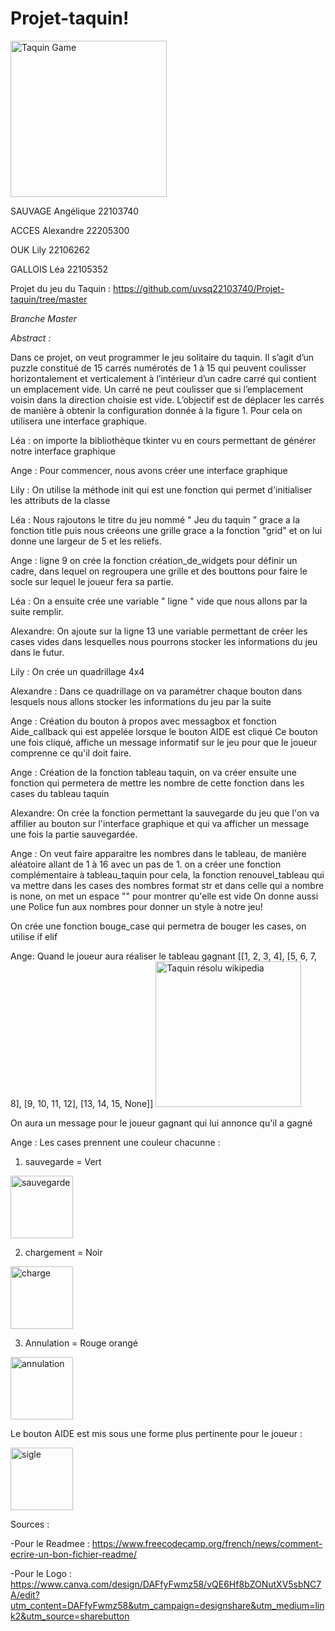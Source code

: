# Projet-taquin!
<img width="250" alt="Taquin Game" src="https://user-images.githubusercontent.com/113627781/231103968-77547549-43eb-4d0e-a82c-80e3259b067e.png">

SAUVAGE Angélique 22103740

ACCES   Alexandre 22205300

OUK     Lily      22106262

GALLOIS Léa       22105352

Projet du jeu du Taquin : https://github.com/uvsq22103740/Projet-taquin/tree/master

_Branche Master_

*Abstract :*

Dans ce projet, on veut programmer le jeu solitaire du taquin.
Il s’agit d’un puzzle constitué de 15 carrés numérotés de 1 à 15 qui peuvent coulisser horizontalement et verticalement à l’intérieur d’un cadre carré
qui contient un emplacement vide. Un carré ne peut coulisser que si l’emplacement voisin dans la direction choisie est vide.
L’objectif est de déplacer les carrés de manière à obtenir la configuration donnée à la figure 1.
Pour cela on utilisera une interface graphique.

Léa : on importe la bibliothèque tkinter vu en cours permettant de générer notre interface graphique

Ange : Pour commencer, nous avons créer une interface graphique

Lily : On utilise la méthode init qui est une fonction qui permet d'initialiser les attributs de la classe

Léa : Nous rajoutons le titre du jeu nommé " Jeu du taquin " grace a la fonction title puis nous créeons une grille grace a la fonction "grid" et on lui donne une largeur de 5 et les reliefs.

Ange : ligne 9 on crée la fonction création_de_widgets pour définir un cadre, dans lequel on regroupera une grille et des bouttons pour faire le socle sur lequel le joueur fera sa partie.

Léa : On a ensuite crée une variable " ligne " vide que nous allons par la suite remplir.

Alexandre: On ajoute sur la ligne 13 une variable permettant de créer les cases vides dans lesquelles nous pourrons stocker les informations du jeu dans le futur.

Lily : On crée un quadrillage 4x4

Alexandre : Dans ce quadrillage on va paramétrer chaque bouton dans lesquels nous allons stocker les informations du jeu par la suite

Ange : Création du bouton à propos avec messagbox et fonction Aide_callback qui est appelée lorsque le bouton AIDE est cliqué
Ce bouton une fois cliqué, affiche un message informatif sur le jeu pour que le joueur comprenne ce qu'il doit faire.

Ange : Création de la fonction tableau taquin, on va créer ensuite une fonction qui permetera de mettre les nombre de cette fonction dans les cases du tableau taquin

Alexandre: On crée la fonction permettant la sauvegarde du jeu que l'on va affilier au bouton sur l'interface graphique et qui va afficher un message une fois la partie sauvegardée.

Ange : On veut faire apparaitre les nombres dans le tableau, de manière aléatoire allant de 1 à 16 avec un pas de 1.
on a créer une fonction complémentaire à tableau_taquin pour cela, la fonction renouvel_tableau qui va mettre dans les cases des nombres format str et dans celle qui a nombre is none, on met un espace "" pour montrer qu'elle est vide
On donne aussi une Police fun aux nombres pour donner un style à notre jeu!

On crée une fonction bouge_case qui permetra de bouger les cases, on utilise if elif

Ange: Quand le joueur aura réaliser le tableau gagnant [[1, 2, 3, 4], [5, 6, 7, 8], [9, 10, 11, 12], [13, 14, 15, None]]
<img width="233" alt="Taquin résolu wikipedia" src="https://user-images.githubusercontent.com/113627781/231073188-5fd56cf4-ffc9-4b95-9d07-5c5a3d220c30.png">

On aura un message pour le joueur gagnant qui lui annonce qu'il a gagné

Ange : Les cases prennent une couleur chacunne : 

1. sauvegarde = Vert
<img width="100" alt="sauvegarde" src="https://user-images.githubusercontent.com/113627781/230908483-2045a1f9-98f6-4a4f-b00c-e41881e5e751.png">

2. chargement = Noir
<img width="100" alt="charge" src="https://user-images.githubusercontent.com/113627781/230908501-f13c70f3-0297-419e-b174-9bbaeb8fdb95.png">

3. Annulation = Rouge orangé
<img width="100" alt="annulation" src="https://user-images.githubusercontent.com/113627781/230908540-ba57ae6b-9774-4ed8-a499-44dba52c8e65.png">

Le bouton AIDE est mis sous une forme plus pertinente pour le joueur :

<img width="100" alt="sigle" src="https://user-images.githubusercontent.com/113627781/230907726-7a2aac9f-c813-49ee-8242-4d0d6db5b4d9.png">


Sources :

-Pour le Readmee : https://www.freecodecamp.org/french/news/comment-ecrire-un-bon-fichier-readme/

-Pour le Logo : https://www.canva.com/design/DAFfyFwmz58/vQE6Hf8bZONutXV5sbNC7A/edit?utm_content=DAFfyFwmz58&utm_campaign=designshare&utm_medium=link2&utm_source=sharebutton
